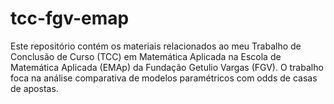 # tcc-fgv-emap
Este repositório contém os materiais relacionados ao meu Trabalho de Conclusão de Curso (TCC) em Matemática Aplicada na Escola de Matemática Aplicada (EMAp) da Fundação Getulio Vargas (FGV). O trabalho foca na análise comparativa de modelos paramétricos com odds de casas de apostas. 
